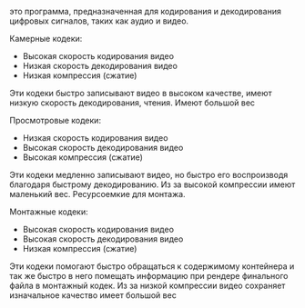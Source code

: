 это программа, предназначенная для кодирования и декодирования цифровых сигналов, таких как аудио и видео.


Камерные кодеки:
- Высокая скорость кодирования видео
- Низкая скорость декодирования видео
- Низкая компрессия (сжатие)

Эти кодеки быстро записывают видео в высоком качестве, имеют низкую скорость декодирования, чтения. Имеют большой вес

Просмотровые кодеки:
- Низкая скорость кодирования видео
- Высокая скорость декодирования видео
- Высокая компрессия (сжатие)

Эти кодеки медленно записывают видео, но быстро его воспроизводя благодаря быстрому декодированию. Из за высокой компрессии имеют маленький вес. Ресурсоемкие для монтажа. 

Монтажные кодеки:
- Высокая скорость кодирования видео
- Высокая скорость декодирования видео
- Низкая компрессия (сжатие)

Эти кодеки помогают быстро обращаться к содержимому контейнера и так же быстро в него помещать информацию при рендере финального файла в монтажный кодек. Из за низкой компрессии видео сохраняет изначальное качество имеет большой вес